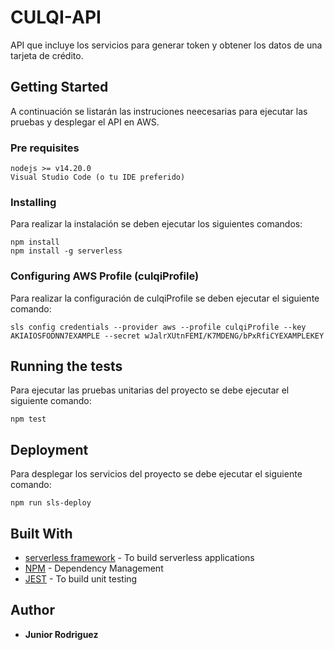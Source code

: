 # CULQI-API
API que incluye los servicios para generar token y obtener los datos de una tarjeta de crédito.

## Getting Started
A continuación se listarán las instruciones neecesarias para ejecutar las pruebas y desplegar el API en AWS.

### Pre requisites

```
nodejs >= v14.20.0
Visual Studio Code (o tu IDE preferido)
```

### Installing 

Para realizar la instalación se deben ejecutar los siguientes comandos:

```
npm install
npm install -g serverless
```

### Configuring AWS Profile (culqiProfile)

Para realizar la configuración de culqiProfile se deben ejecutar el siguiente comando:

```
sls config credentials --provider aws --profile culqiProfile --key AKIAIOSFODNN7EXAMPLE --secret wJalrXUtnFEMI/K7MDENG/bPxRfiCYEXAMPLEKEY
```

## Running the tests

Para ejecutar las pruebas unitarias del proyecto se debe ejecutar el siguiente comando: 

```
npm test
```

## Deployment

Para desplegar los servicios del proyecto se debe ejecutar el siguiente comando: 

```
npm run sls-deploy
```

## Built With

* [serverless framework](https://serverless.com/framework/docs/getting-started/) - To build serverless applications
* [NPM](https://www.npmjs.com/) - Dependency Management
* [JEST](https://jestjs.io/) - To build unit testing

## Author

* **Junior Rodriguez**